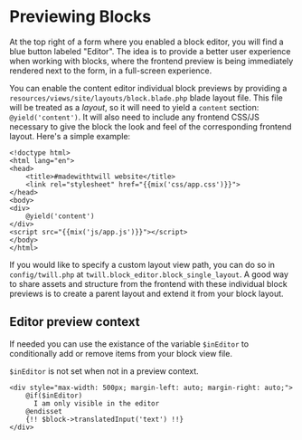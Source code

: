 # Previewing Blocks

At the top right of a form where you enabled a block editor, you will find a blue button labeled "Editor". The idea is to provide a better user experience when working with blocks, where the frontend preview is being immediately rendered next to the form, in a full-screen experience.

You can enable the content editor individual block previews by providing a `resources/views/site/layouts/block.blade.php` blade layout file. This file will be treated as a _layout_, so it will need to yield a `content` section: `@yield('content')`. It will also need to include any frontend CSS/JS necessary to give the block the look and feel of the corresponding frontend layout. Here's a simple example:

```blade
<!doctype html>
<html lang="en">
<head>
    <title>#madewithtwill website</title>
    <link rel="stylesheet" href="{{mix('css/app.css')}}">
</head>
<body>
<div>
    @yield('content')
</div>
<script src="{{mix('js/app.js')}}"></script>
</body>
</html>
```

If you would like to specify a custom layout view path, you can do so in `config/twill.php` at `twill.block_editor.block_single_layout`.
A good way to share assets and structure from the frontend with these individual block previews is to create a parent layout and extend it from your block layout.

## Editor preview context

If needed you can use the existance of the variable `$inEditor` to conditionally add or remove items from your block
view file.

`$inEditor` is not set when not in a preview context.

```blade
<div style="max-width: 500px; margin-left: auto; margin-right: auto;">
    @if($inEditor)
      I am only visible in the editor
    @endisset
    {!! $block->translatedInput('text') !!}
</div>
```
